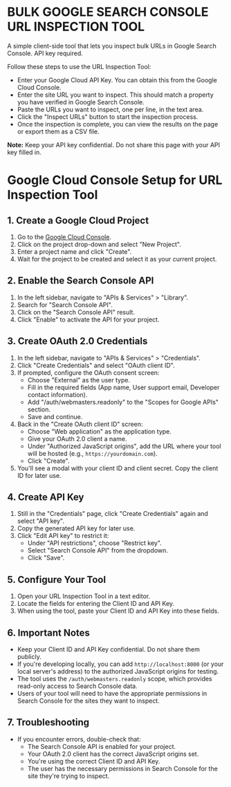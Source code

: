 # BULK GOOGLE SEARCH CONSOLE URL INSPECTION TOOL

A simple client-side tool that lets you inspect bulk URLs in Google Search Console. API key required.

Follow these steps to use the URL Inspection Tool:

- Enter your Google Cloud API Key. You can obtain this from the Google Cloud Console.
- Enter the site URL you want to inspect. This should match a property you have verified in Google Search Console.
- Paste the URLs you want to inspect, one per line, in the text area.
- Click the "Inspect URLs" button to start the inspection process.
- Once the inspection is complete, you can view the results on the page or export them as a CSV file.

**Note:** Keep your API key confidential. Do not share this page with your API key filled in.

# Google Cloud Console Setup for URL Inspection Tool

## 1. Create a Google Cloud Project

1. Go to the [Google Cloud Console](https://console.cloud.google.com/).
2. Click on the project drop-down and select "New Project".
3. Enter a project name and click "Create".
4. Wait for the project to be created and select it as your current project.

## 2. Enable the Search Console API

1. In the left sidebar, navigate to "APIs & Services" > "Library".
2. Search for "Search Console API".
3. Click on the "Search Console API" result.
4. Click "Enable" to activate the API for your project.

## 3. Create OAuth 2.0 Credentials

1. In the left sidebar, navigate to "APIs & Services" > "Credentials".
2. Click "Create Credentials" and select "OAuth client ID".
3. If prompted, configure the OAuth consent screen:
   - Choose "External" as the user type.
   - Fill in the required fields (App name, User support email, Developer contact information).
   - Add "/auth/webmasters.readonly" to the "Scopes for Google APIs" section.
   - Save and continue.
4. Back in the "Create OAuth client ID" screen:
   - Choose "Web application" as the application type.
   - Give your OAuth 2.0 client a name.
   - Under "Authorized JavaScript origins", add the URL where your tool will be hosted (e.g., `https://yourdomain.com`).
   - Click "Create".
5. You'll see a modal with your client ID and client secret. Copy the client ID for later use.

## 4. Create API Key

1. Still in the "Credentials" page, click "Create Credentials" again and select "API key".
2. Copy the generated API key for later use.
3. Click "Edit API key" to restrict it:
   - Under "API restrictions", choose "Restrict key".
   - Select "Search Console API" from the dropdown.
   - Click "Save".

## 5. Configure Your Tool

1. Open your URL Inspection Tool in a text editor.
2. Locate the fields for entering the Client ID and API Key.
3. When using the tool, paste your Client ID and API Key into these fields.

## 6. Important Notes

- Keep your Client ID and API Key confidential. Do not share them publicly.
- If you're developing locally, you can add `http://localhost:8000` (or your local server's address) to the authorized JavaScript origins for testing.
- The tool uses the `/auth/webmasters.readonly` scope, which provides read-only access to Search Console data.
- Users of your tool will need to have the appropriate permissions in Search Console for the sites they want to inspect.

## 7. Troubleshooting

- If you encounter errors, double-check that:
  - The Search Console API is enabled for your project.
  - Your OAuth 2.0 client has the correct JavaScript origins set.
  - You're using the correct Client ID and API Key.
  - The user has the necessary permissions in Search Console for the site they're trying to inspect.
